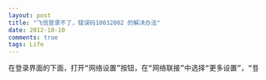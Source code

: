 ```yaml
---
layout: post
title: "飞信登录不了，错误码10032002 的解决办法"
date: 2012-10-10
comments: true
tags: Life
---
```

<pre class="reply-text mb10" id="content-954086387" data-accusearea="aContent">在登录界面的下面，打开“网络设置”按钮，在“网络联接”中选择“更多设置”，“登录协议”中选择“http协议”，“确定”就行了。 </pre>